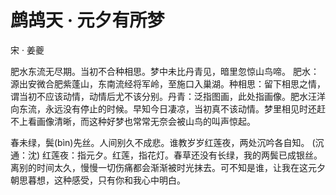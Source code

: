 # 鹧鸪天 · 元夕有所梦

<span class="r">宋 · 姜夔

<link href="../../css/style.css" rel="stylesheet" type="text/css" />

<div class="p">

肥水东流无尽期。当初不合种相思。梦中未比丹青见，暗里忽惊山鸟啼。
<span class="comment">
肥水：源出安微合肥紫蓬山，东南流经将军岭，至施口入巢湖。种相思：留下相思之情，谓当初不应该动情，动情后尤不该分别。丹青：泛指图画，此处指画像。肥水汪洋向东流，永远没有停止的时候。早知今日凄凉，当初真不该动情。梦里相见时还赶不上看画像清晰，而这种好梦也常常无奈会被山鸟的叫声惊起。

春未绿，鬓(bìn)先丝。人间别久不成悲。谁教岁岁红莲夜，两处沉吟各自知。
<span class="comment">
(沉 通：沈) 红莲夜：指元夕。红莲，指花灯。春草还没有长绿，我的两鬓已成银丝。离别的时间太久，慢慢一切伤痛都会渐渐被时光抹去。可不知是谁，让我在这元夕朝思暮想，这种感受，只有你和我心中明白。
